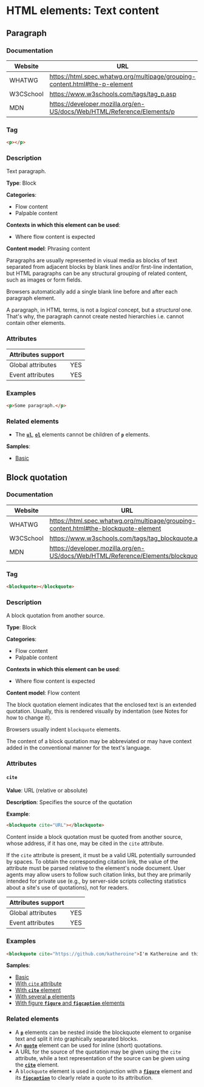 # HTML elements: Text content

## Paragraph

### Documentation

|Website  |URL                                                                       |
|---------|--------------------------------------------------------------------------|
|WHATWG   |https://html.spec.whatwg.org/multipage/grouping-content.html#the-p-element|
|W3CSchool|https://www.w3schools.com/tags/tag_p.asp                                  |
|MDN      |https://developer.mozilla.org/en-US/docs/Web/HTML/Reference/Elements/p    |

### Tag

```html
<p></p>
```

### Description

Text paragraph.

**Type**: Block

**Categories**:
* Flow content
* Palpable content

**Contexts in which this element can be used**:
* Where flow content is expected

**Content model**: Phrasing content

Paragraphs are usually represented in visual media as blocks of text separated from adjacent blocks by blank lines and/or first-line indentation, but HTML paragraphs can be any structural grouping of related content, such as images or form fields.

Browsers automatically add a single blank line before and after each paragraph element.

A paragraph, in HTML terms, is not a *logical* concept, but a *structural* one. That's why, the paragraph cannot create nested hierarchies i.e. cannot contain other elements.

### Attributes

|Attributes support|   |
|------------------|---|
|Global attributes |YES|
|Event attributes  |YES|

### Examples

```html
<p>Some paragraph.</p>
```

### Related elements

* The [**`ul`**](#unordered_list), [**`ol`**](#ordered_list) elements cannot be children of **`p`** elements.

**Samples**:
* [Basic](../../../samples/elements/p/p.html)

## Block quotation

### Documentation

|Website  |URL                                                                                |
|---------|-----------------------------------------------------------------------------------|
|WHATWG   |https://html.spec.whatwg.org/multipage/grouping-content.html#the-blockquote-element|
|W3CSchool|https://www.w3schools.com/tags/tag_blockquote.asp                                  |
|MDN      |https://developer.mozilla.org/en-US/docs/Web/HTML/Reference/Elements/blockquote    |

### Tag

```html
<blockquote></blockquote>
```

### Description

A block quotation from another source.

**Type**: Block

**Categories**:
* Flow content
* Palpable content

**Contexts in which this element can be used**:
* Where flow content is expected

**Content model**: Flow content

The block quotation element indicates that the enclosed text is an extended quotation. Usually, this is rendered visually by indentation (see Notes for how to change it).

Browsers usually indent `blockquote` elements.

The content of a block quotation may be abbreviated or may have context added in the conventional manner for the text's language.

### Attributes

#### `cite`

**Value**: URL (relative or absolute)

**Description**: Specifies the source of the quotation

**Example**:

```html
<blockquote cite="URL"></blockquote>
```

Content inside a block quotation must be quoted from another source, whose address, if it has one, may be cited in the `cite` attribute.

If the `cite` attribute is present, it must be a valid URL potentially surrounded by spaces. To obtain the corresponding citation link, the value of the attribute must be parsed relative to the element's node document. User agents may allow users to follow such citation links, but they are primarily intended for private use (e.g., by server-side scripts collecting statistics about a site's use of quotations), not for readers.

|Attributes support|   |
|------------------|---|
|Global attributes |YES|
|Event attributes  |YES|

### Examples

```html
<blockquote cite="https://github.com/katheroine">I'm Katheroine and this is my code.</blockquote>
```

**Samples**:
* [Basic](../../../samples/elements/blockquote/blockquote.html)
* [With `cite` attribute](../../../samples/elements/blockquote/blockquote.attribute_cite.html)
* [With **`cite`** element](../../../samples/elements/blockquote/blockquote.element_cite.html)
* [With several **`p`** elements](../../../samples/elements/blockquote/blockquote.elements_p.html)
* [With figure **`figure`** and **`figcaption`** elements](../../../samples/elements/blockquote/blockquote.elements_figure_figcaption.html)

### Related elements

* A [**`p`**](#paragraph) elements can be nested inside the blockquote element to organise text and split it into graphically separated blocks.
* An [**`quote`**](#quotation) element can be used for inline (short) quotations.
* A URL for the source of the quotation may be given using the `cite` attribute, while a text representation of the source can be given using the [**`cite`**](#citation) element.
* A `blockquote` element is used in conjunction with a [**`figure`**](#figure) element and its [**`figcaption`**](#figure_caption) to clearly relate a quote to its attribution.
